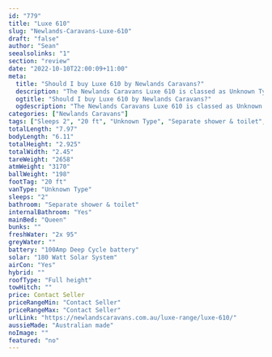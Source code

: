 ```yaml
---
id: "779"
title: "Luxe 610"
slug: "Newlands-Caravans-Luxe-610"
draft: "false"
author: "Sean"
seealsolinks: "1"
section: "review"
date: "2022-10-10T22:00:09+11:00"
meta:
  title: "Should I buy Luxe 610 by Newlands Caravans?"
  description: "The Newlands Caravans Luxe 610 is classed as Unknown Type, and sleeps 2 people. It is Australian made and comes in at 20 ft. It generally has Separate shower & toilet."
  ogtitle: "Should I buy Luxe 610 by Newlands Caravans?"
  ogdescription: "The Newlands Caravans Luxe 610 is classed as Unknown Type, and sleeps 2 people. It is Australian made and comes in at 20 ft. It generally has Separate shower & toilet."
categories: ["Newlands Caravans"]
tags: ["Sleeps 2", "20 ft", "Unknown Type", "Separate shower & toilet", "Full height", "Price Unknown", "Australian made"]
totalLength: "7.97"
bodyLength: "6.11"
totalHeight: "2.925"
totalWidth: "2.45"
tareWeight: "2658"
atmWeight: "3170"
ballWeight: "198"
footTag: "20 ft"
vanType: "Unknown Type"
sleeps: "2"
bathroom: "Separate shower & toilet"
internalBathroom: "Yes"
mainBed: "Queen"
bunks: ""
freshWater: "2x 95"
greyWater: ""
battery: "100Amp Deep Cycle battery"
solar: "180 Watt Solar System"
airCon: "Yes"
hybrid: ""
roofType: "Full height"
towHitch: ""
price: Contact Seller
priceRangeMin: "Contact Seller"
priceRangeMax: "Contact Seller"
urlLink: "https://newlandscaravans.com.au/luxe-range/luxe-610/"
aussieMade: "Australian made"
noImage: ""
featured: "no"
---
```


